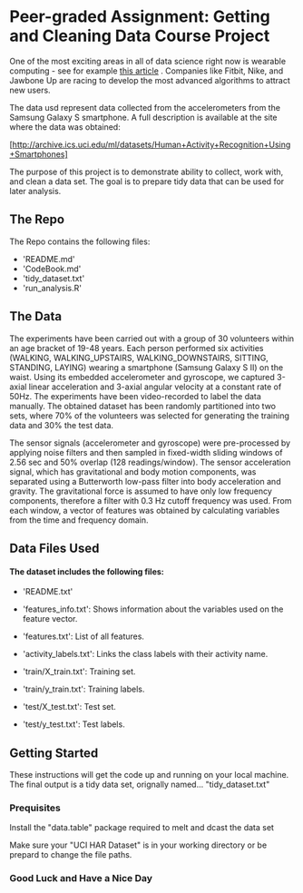 # Peer-graded Assignment: Getting and Cleaning Data Course Project

One of the most exciting areas in all of data science right now is wearable computing - see for example [this article](http://www.insideactivitytracking.com/data-science-activity-tracking-and-the-battle-for-the-worlds-top-sports-brand/) .
Companies like Fitbit, Nike, and Jawbone Up are racing to develop the most advanced algorithms to attract new users.

The data usd represent data collected from the accelerometers from the Samsung Galaxy S smartphone.
A full description is available at the site where the data was obtained:

[http://archive.ics.uci.edu/ml/datasets/Human+Activity+Recognition+Using+Smartphones]

The purpose of this project is to demonstrate ability to collect, work with, and clean a data set.
The goal is to prepare tidy data that can be used for later analysis. 

## The Repo

The Repo contains the following files:

- 'README.md'
- 'CodeBook.md'
- 'tidy_dataset.txt'
- 'run_analysis.R'

## The Data
The experiments have been carried out with a group of 30 volunteers within an age bracket of 19-48 years.
Each person performed six activities (WALKING, WALKING_UPSTAIRS, WALKING_DOWNSTAIRS, SITTING, STANDING, LAYING) wearing a smartphone
(Samsung Galaxy S II) on the waist. Using its embedded accelerometer and gyroscope, we captured 3-axial linear acceleration
and 3-axial angular velocity at a constant rate of 50Hz. The experiments have been video-recorded to label the data manually.
The obtained dataset has been randomly partitioned into two sets, where 70% of the volunteers was selected for generating the
training data and 30% the test data. 

The sensor signals (accelerometer and gyroscope) were pre-processed by applying noise filters and then sampled in fixed-width 
sliding windows of 2.56 sec and 50% overlap (128 readings/window). The sensor acceleration signal, which has gravitational and 
body motion components, was separated using a Butterworth low-pass filter into body acceleration and gravity. The gravitational 
force is assumed to have only low frequency components, therefore a filter with 0.3 Hz cutoff frequency was used. From each window, 
a vector of features was obtained by calculating variables from the time and frequency domain.  

## Data Files Used

#### The dataset includes the following files:

- 'README.txt'

- 'features_info.txt': Shows information about the variables used on the feature vector.

- 'features.txt': List of all features.

- 'activity_labels.txt': Links the class labels with their activity name.

- 'train/X_train.txt': Training set.

- 'train/y_train.txt': Training labels.

- 'test/X_test.txt': Test set.

- 'test/y_test.txt': Test labels.

## Getting Started

These instructions will get the code up and running on your local machine.
The final output is a tidy data set, orignally named... "tidy_dataset.txt"

### Prequisites

Install the "data.table" package
  required to melt and dcast the data set
  
Make sure your "UCI HAR Dataset" is in your working directory or be prepard to change the file paths.

### Good Luck and Have a Nice Day



